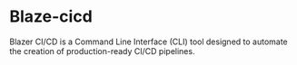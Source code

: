 # Blaze-cicd
Blazer CI/CD is a Command Line Interface (CLI) tool designed to automate the creation of production-ready CI/CD pipelines. 
